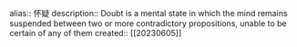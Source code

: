alias:: 怀疑
description:: Doubt is a mental state in which the mind remains suspended between two or more contradictory propositions, unable to be certain of any of them
created:: [[20230605]]
